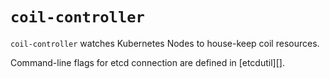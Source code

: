 `coil-controller`
=================

`coil-controller` watches Kubernetes Nodes to house-keep coil resources.

Command-line flags for etcd connection are defined in [etcdutil][].
